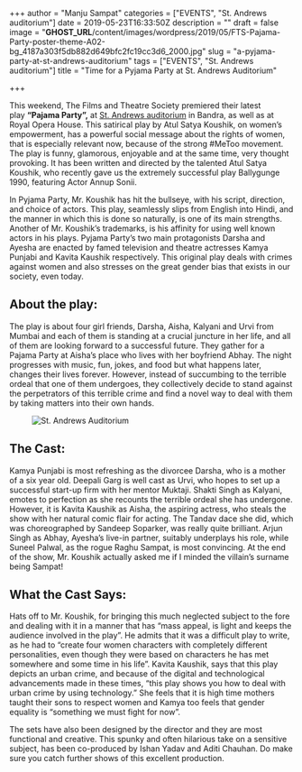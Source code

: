 +++
author = "Manju Sampat"
categories = ["EVENTS", "St. Andrews auditorium"]
date = 2019-05-23T16:33:50Z
description = ""
draft = false
image = "__GHOST_URL__/content/images/wordpress/2019/05/FTS-Pajama-Party-poster-theme-A02-bg_4187a303f5db882d649bfc2fc19cc3d6_2000.jpg"
slug = "a-pyjama-party-at-st-andrews-auditorium"
tags = ["EVENTS", "St. Andrews auditorium"]
title = "Time for a Pyjama Party at St. Andrews Auditorium"

+++


<p>This weekend, The Films and Theatre Society premiered their latest play <strong>“Pajama Party”,</strong> at <a   href="https://www.google.com/maps/dir//St.+Andrews+auditorium/@19.0568395,72.7587467,12z/data=!3m1!4b1!4m9!4m8!1m1!4e2!1m5!1m1!1s0x3be7c94000101f49:0x67396cdb016cd7f0!2m2!1d72.8287872!2d19.0568527">St. Andrews auditorium</a> in Bandra, as well as at Royal Opera House. This satirical play by Atul Satya Koushik, on women’s empowerment, has a powerful social message about the rights of women, that is especially relevant now, because of the strong #MeToo movement. The play is funny, glamorous, enjoyable and at the same time, very thought provoking. It has been written and directed by the talented Atul Satya Koushik, who recently gave us the extremely successful play Ballygunge 1990, featuring Actor Annup Sonii. </p>
<p>In Pyjama Party, Mr. Koushik has hit the bullseye, with his script, direction, and choice of actors. This play, seamlessly slips from English into Hindi, and the manner in which this is done so naturally, is one of its main strengths. Another of Mr. Koushik’s trademarks, is his affinity for using well known actors in his plays. Pyjama Party’s two main protagonists Darsha and Ayesha are enacted by famed television and theatre actresses Kamya Punjabi and Kavita Kaushik respectively. This original play deals with crimes against women and also stresses on the great gender bias that exists in our society, even today.</p>
<h2 id="cdhd8">About the play:</h2>
<p>The play is about four girl friends, Darsha, Aisha, Kalyani and Urvi from Mumbai and each of them is standing at a crucial juncture in her life, and all of them are looking forward to a successful future. They gather for a Pajama Party at Aisha’s place who lives with her boyfriend Abhay. The night progresses with music, fun, jokes, and food but what happens later, changes their lives forever. However, instead of succumbing to the terrible ordeal that one of them undergoes, they collectively decide to stand against the perpetrators of this terrible crime and find a novel way to deal with them by taking matters into their own hands.</p>
<figure class="image regular"><picture style=""><source srcset="https://images.storychief.com/account_4266/FTS-Pajama-Party-poster-theme-b-bg_b9ef213f3c2673c0477951d7e9d71f05_800.jpg 1x" media="(max-width: 768px)" /><source srcset="https://images.storychief.com/account_4266/FTS-Pajama-Party-poster-theme-b-bg_b9ef213f3c2673c0477951d7e9d71f05_800.jpg 1x" media="(min-width: 769px)" /><img style="" alt="St. Andrews Auditorium" src="https://i2.wp.com/images.storychief.com/account_4266/FTS-Pajama-Party-poster-theme-b-bg_b9ef213f3c2673c0477951d7e9d71f05_800.jpg?w=850&#038;ssl=1" data-recalc-dims="1" /></picture></figure>
<h2 id="9ujau">The Cast:</h2>
<p>Kamya Punjabi is most refreshing as the divorcee Darsha, who is a mother of a six year old. Deepali Garg is well cast as Urvi, who hopes to set up a successful start-up firm with her mentor Muktaji. Shakti Singh as Kalyani, emotes to perfection as she recounts the terrible ordeal she has undergone. However, it is Kavita Kaushik as Aisha, the aspiring actress, who steals the show with her natural comic flair for acting. The Tandav dace she did, which was choreographed by Sandeep Soparker, was really quite brilliant. Arjun Singh as Abhay, Ayesha’s live-in partner, suitably underplays his role, while Suneel Palwal, as the rogue Raghu Sampat, is most convincing. At the end of the show, Mr. Koushik actually asked me if I minded the villain’s surname being Sampat!</p>
<h2 id="ed0lh">What the Cast Says:</h2>
<p>Hats off to Mr. Koushik, for bringing this much neglected subject to the fore and dealing with it in a manner that has “mass appeal, is light and keeps the audience involved in the play”. He admits that it was a difficult play to write, as he had to “create four women characters with completely different personalities, even though they were based on characters he has met somewhere and some time in his life”. Kavita Kaushik, says that this play depicts an urban crime, and because of the digital and technological advancements made in these times, “this play shows you how to deal with urban crime by using technology.” She feels that it is high time mothers taught their sons to respect women and Kamya too feels that gender equality is “something we must fight for now”.</p>
<p>The sets have also been designed by the director and they are most functional and creative. This spunky and often hilarious take on a sensitive subject, has been co-produced by Ishan Yadav and Aditi Chauhan. Do make sure you catch further shows of this excellent production.</p>
<p><!-- strchf script --><script>        if(window.strchfSettings === undefined) window.strchfSettings = {};    window.strchfSettings.stats = {url: "https://urban-wiz.storychief.io/a-pyjama-party-at-st-andrews-auditorium?id=1860920020&type=2",title: "Time for a Pyjama Party at St. Andrews Auditorium",id: "5898643e-cb57-4197-adf1-22d855b8bf1d"};            (function(d, s, id) {      var js, sjs = d.getElementsByTagName(s)[0];      if (d.getElementById(id)) {window.strchf.update(); return;}      js = d.createElement(s); js.id = id;      js.src = "https://d37oebn0w9ir6a.cloudfront.net/scripts/v0/strchf.js";      js.async = true;      sjs.parentNode.insertBefore(js, sjs);    }(document, 'script', 'storychief-jssdk'))    </script><!-- End strchf script --></p>



